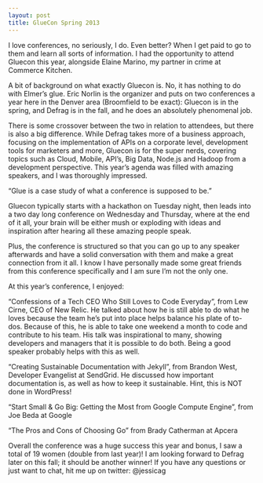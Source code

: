 ```yaml
---
layout: post
title: GlueCon Spring 2013
---
```

I love conferences, no seriously, I do. Even better? When I get paid to go to them and learn all sorts of information. I had the opportunity to attend Gluecon this year, alongside Elaine Marino, my partner in crime at Commerce Kitchen.

A bit of background on what exactly Gluecon is. No, it has nothing to do with Elmer’s glue. Eric Norlin is the organizer and puts on two conferences a year here in the Denver area (Broomfield to be exact): Gluecon is in the spring, and Defrag is in the fall, and he does an absolutely phenomenal job.

There is some crossover between the two in relation to attendees, but there is also a big difference. While Defrag takes more of a business approach, focusing on the implementation of APIs on a corporate level, development tools for marketers and more, Gluecon is for the super nerds, covering topics such as Cloud, Mobile, API’s, Big Data, Node.js and Hadoop from a development perspective. This year’s agenda was filled with amazing speakers, and I was thoroughly impressed.

“Glue is a case study of what a conference is supposed to be.”

Gluecon typically starts with a hackathon on Tuesday night, then leads into a two day long conference on Wednesday and Thursday, where at the end of it all, your brain will be either mush or exploding with ideas and inspiration after hearing all these amazing people speak.

Plus, the conference is structured so that you can go up to any speaker afterwards and have a solid conversation with them and make a great connection from it all. I know I have personally made some great friends from this conference specifically and I am sure I’m not the only one.

At this year’s conference, I enjoyed:

“Confessions of a Tech CEO Who Still Loves to Code Everyday”, from Lew Cirne, CEO of New Relic.
He talked about how he is still able to do what he loves because the team he’s put into place helps balance his plate of to-dos. Because of this, he is able to take one weekend a month to code and contribute to his team. His talk was inspirational to many, showing developers and managers that it is possible to do both. Being a good speaker probably helps with this as well.

“Creating Sustainable Documentation with Jekyll”, from Brandon West, Developer Evangelist at SendGrid.
He discussed how important documentation is, as well as how to keep it sustainable. Hint, this is NOT done in WordPress!

“Start Small & Go Big: Getting the Most from Google Compute Engine”, from Joe Beda at Google

“The Pros and Cons of Choosing Go” from Brady Catherman at Apcera

Overall the conference was a huge success this year and bonus, I saw a total of 19 women (double from last year)! I am looking forward to Defrag later on this fall; it should be another winner! If you have any questions or just want to chat, hit me up on twitter: @jessicag



<!-- ![_config.yml]({{ site.baseurl }}/images/config.png) -->
